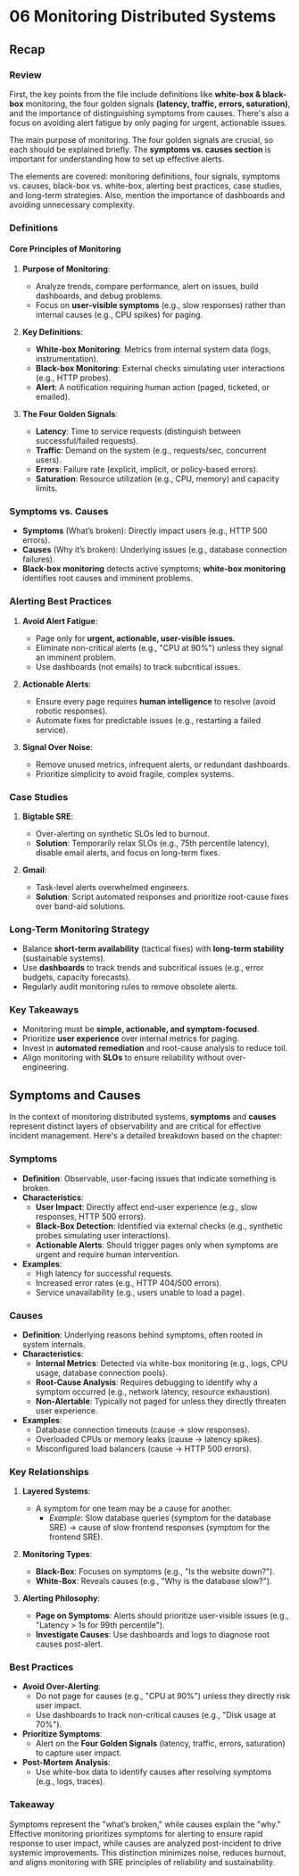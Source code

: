 # 06 Monitoring Distributed Systems

## Recap

### Review

First, the key points from the file include definitions like **white-box & black-box** monitoring, the four golden signals **(latency, traffic, errors, saturation)**, and the importance of distinguishing symptoms from causes. There's also a focus on avoiding alert fatigue by only paging for urgent, actionable issues.

The main purpose of monitoring. The four golden signals are crucial, so each should be explained briefly. The **symptoms vs. causes section** is important for understanding how to set up effective alerts.

The elements are covered: monitoring definitions, four signals, symptoms vs. causes, black-box vs. white-box, alerting best practices, case studies, and long-term strategies. Also, mention the importance of dashboards and avoiding unnecessary complexity.

### Definitions

#### **Core Principles of Monitoring**

1. **Purpose of Monitoring**:

    - Analyze trends, compare performance, alert on issues, build dashboards, and debug problems.
    - Focus on **user-visible symptoms** (e.g., slow responses) rather than internal causes (e.g., CPU spikes) for paging.

2. **Key Definitions**:

    - **White-box Monitoring**: Metrics from internal system data (logs, instrumentation).
    - **Black-box Monitoring**: External checks simulating user interactions (e.g., HTTP probes).
    - **Alert**: A notification requiring human action (paged, ticketed, or emailed).

3. **The Four Golden Signals**:
    - **Latency**: Time to service requests (distinguish between successful/failed requests).
    - **Traffic**: Demand on the system (e.g., requests/sec, concurrent users).
    - **Errors**: Failure rate (explicit, implicit, or policy-based errors).
    - **Saturation**: Resource utilization (e.g., CPU, memory) and capacity limits.

### **Symptoms vs. Causes**

-   **Symptoms** (What’s broken): Directly impact users (e.g., HTTP 500 errors).
-   **Causes** (Why it’s broken): Underlying issues (e.g., database connection failures).
-   **Black-box monitoring** detects active symptoms; **white-box monitoring** identifies root causes and imminent problems.

### **Alerting Best Practices**

1. **Avoid Alert Fatigue**:

    - Page only for **urgent, actionable, user-visible issues**.
    - Eliminate non-critical alerts (e.g., "CPU at 90%") unless they signal an imminent problem.
    - Use dashboards (not emails) to track subcritical issues.

2. **Actionable Alerts**:

    - Ensure every page requires **human intelligence** to resolve (avoid robotic responses).
    - Automate fixes for predictable issues (e.g., restarting a failed service).

3. **Signal Over Noise**:
    - Remove unused metrics, infrequent alerts, or redundant dashboards.
    - Prioritize simplicity to avoid fragile, complex systems.

### **Case Studies**

1. **Bigtable SRE**:

    - Over-alerting on synthetic SLOs led to burnout.
    - **Solution**: Temporarily relax SLOs (e.g., 75th percentile latency), disable email alerts, and focus on long-term fixes.

2. **Gmail**:
    - Task-level alerts overwhelmed engineers.
    - **Solution**: Script automated responses and prioritize root-cause fixes over band-aid solutions.

### **Long-Term Monitoring Strategy**

-   Balance **short-term availability** (tactical fixes) with **long-term stability** (sustainable systems).
-   Use **dashboards** to track trends and subcritical issues (e.g., error budgets, capacity forecasts).
-   Regularly audit monitoring rules to remove obsolete alerts.

### **Key Takeaways**

-   Monitoring must be **simple, actionable, and symptom-focused**.
-   Prioritize **user experience** over internal metrics for paging.
-   Invest in **automated remediation** and root-cause analysis to reduce toil.
-   Align monitoring with **SLOs** to ensure reliability without over-engineering.

## Symptoms and Causes

In the context of monitoring distributed systems, **symptoms** and **causes** represent distinct layers of observability and are critical for effective incident management. Here's a detailed breakdown based on the chapter:

### **Symptoms**

-   **Definition**: Observable, user-facing issues that indicate something is broken.
-   **Characteristics**:
    -   **User Impact**: Directly affect end-user experience (e.g., slow responses, HTTP 500 errors).
    -   **Black-Box Detection**: Identified via external checks (e.g., synthetic probes simulating user interactions).
    -   **Actionable Alerts**: Should trigger pages only when symptoms are urgent and require human intervention.
-   **Examples**:
    -   High latency for successful requests.
    -   Increased error rates (e.g., HTTP 404/500 errors).
    -   Service unavailability (e.g., users unable to load a page).

### **Causes**

-   **Definition**: Underlying reasons behind symptoms, often rooted in system internals.
-   **Characteristics**:
    -   **Internal Metrics**: Detected via white-box monitoring (e.g., logs, CPU usage, database connection pools).
    -   **Root-Cause Analysis**: Requires debugging to identify why a symptom occurred (e.g., network latency, resource exhaustion).
    -   **Non-Alertable**: Typically not paged for unless they directly threaten user experience.
-   **Examples**:
    -   Database connection timeouts (cause → slow responses).
    -   Overloaded CPUs or memory leaks (cause → latency spikes).
    -   Misconfigured load balancers (cause → HTTP 500 errors).

### **Key Relationships**

1. **Layered Systems**:

    - A symptom for one team may be a cause for another.
        - _Example_: Slow database queries (symptom for the database SRE) → cause of slow frontend responses (symptom for the frontend SRE).

2. **Monitoring Types**:

    - **Black-Box**: Focuses on symptoms (e.g., "Is the website down?").
    - **White-Box**: Reveals causes (e.g., "Why is the database slow?").

3. **Alerting Philosophy**:
    - **Page on Symptoms**: Alerts should prioritize user-visible issues (e.g., "Latency > 1s for 99th percentile").
    - **Investigate Causes**: Use dashboards and logs to diagnose root causes post-alert.

### **Best Practices**

-   **Avoid Over-Alerting**:
    -   Do not page for causes (e.g., "CPU at 90%") unless they directly risk user impact.
    -   Use dashboards to track non-critical causes (e.g., "Disk usage at 70%").
-   **Prioritize Symptoms**:
    -   Alert on the **Four Golden Signals** (latency, traffic, errors, saturation) to capture user impact.
-   **Post-Mortem Analysis**:
    -   Use white-box data to identify causes after resolving symptoms (e.g., logs, traces).

### **Takeaway**

Symptoms represent the "what’s broken," while causes explain the "why." Effective monitoring prioritizes symptoms for alerting to ensure rapid response to user impact, while causes are analyzed post-incident to drive systemic improvements. This distinction minimizes noise, reduces burnout, and aligns monitoring with SRE principles of reliability and sustainability.
